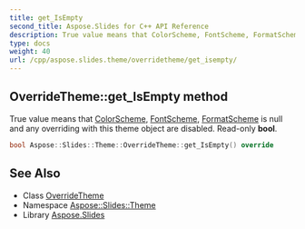 ```yaml
---
title: get_IsEmpty
second_title: Aspose.Slides for C++ API Reference
description: True value means that ColorScheme, FontScheme, FormatScheme is null and any overriding with this theme object are disabled. Read-only bool.
type: docs
weight: 40
url: /cpp/aspose.slides.theme/overridetheme/get_isempty/
---
```

## OverrideTheme::get_IsEmpty method


True value means that [ColorScheme](../../colorscheme/), [FontScheme](../../fontscheme/), [FormatScheme](../../formatscheme/) is null and any overriding with this theme object are disabled. Read-only **bool**.

```cpp
bool Aspose::Slides::Theme::OverrideTheme::get_IsEmpty() override
```

## See Also

* Class [OverrideTheme](../)
* Namespace [Aspose::Slides::Theme](../../)
* Library [Aspose.Slides](../../../)
